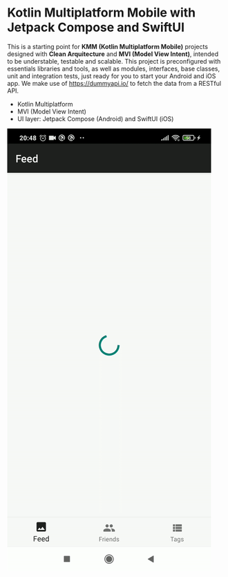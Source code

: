 # Kotlin Multiplatform Mobile with Jetpack Compose and SwiftUI

This is a starting point for **KMM (Kotlin Multiplatform Mobile)** projects designed with **Clean Arquitecture** and **MVI (Model View Intent)**, intended to be understable, testable and scalable. This project is preconfigured with essentials libraries and tools, as well as modules, interfaces, base classes, unit and integration tests, just ready for you to start your Android and iOS app. We make use of https://dummyapi.io/ to fetch the data from a RESTful API.

* Kotlin Multiplatform
* MVI (Model View Intent)
* UI layer: Jetpack Compose (Android) and SwiftUI (iOS)

![Alt Text](demo.gif)
